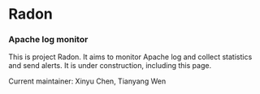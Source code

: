 # Radon
### Apache log monitor

This is project Radon. It aims to monitor Apache log and collect statistics and send alerts. It is under construction, including this page. 

Current maintainer: Xinyu Chen, Tianyang Wen
